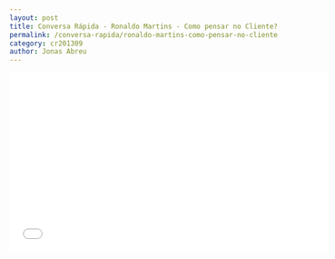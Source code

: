 ```yaml
---
layout: post
title: Conversa Rápida - Ronaldo Martins - Como pensar no Cliente?
permalink: /conversa-rapida/ronaldo-martins-como-pensar-no-cliente
category: cr201309
author: Jonas Abreu
---
```


<iframe width="560" height="315" src="//www.youtube.com/embed/isCbsc-l6iw" frameborder="0" allowfullscreen></iframe>
